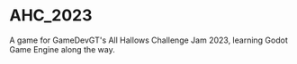 # AHC_2023
A game for GameDevGT's All Hallows Challenge Jam 2023, learning Godot Game Engine along the way.
